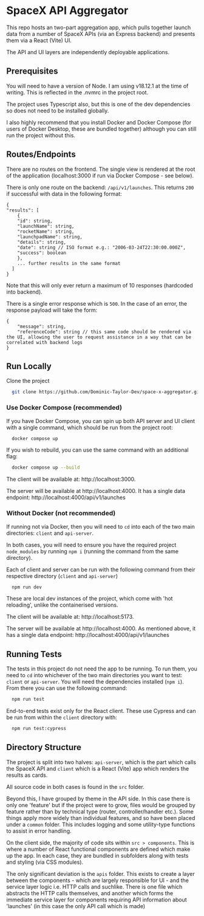 # SpaceX API Aggregator

This repo hosts an two-part aggregation app, which pulls together launch data from a number of SpaceX APIs (via an Express backend) and presents them via a React (Vite) UI.

The API and UI layers are independently deployable applications.

## Prerequisites

You will need to have a version of Node. I am using v18.12.1 at the time of writing. This is reflected in the .nvmrc in the project root.

The project uses Typescript also, but this is one of the dev dependencies so does not need to be installed globally.

I also highly recommend that you install Docker and Docker Compose (for users of Docker Desktop, these are bundled together) although you can still run the project without this.

## Routes/Endpoints
There are no routes on the frontend. The single view is rendered at the root of the application (localhost:3000 if run via Docker Compose - see below).

There is only one route on the backend: `/api/v1/launches`. This returns `200` if successful with data in the following format:

```
{
"results": [
    {
    "id": string,
    "launchName": string,
    "rocketName": string,
    "launchpadName": string,
    "details": string,
    "date": string // ISO format e.g.: "2006-03-24T22:30:00.000Z",
    "success": boolean
    },
    ... further results in the same format
  ]
}
```

Note that this will only ever return a maximum of 10 responses (hardcoded into backend).

There is a single error response which is `500`. In the case of an error, the response payload will take the form:
```
{
    "message": string,
    "referenceCode": string // this same code should be rendered via the UI, allowing the user to request assistance in a way that can be correlated with backend logs
}
```


## Run Locally

Clone the project

```bash
  git clone https://github.com/Dominic-Taylor-Dev/space-x-aggregator.git
```

### Use Docker Compose (recommended)

If you have Docker Compose, you can spin up both API server and UI client with a single command, which should be run from the project root:

```bash
  docker compose up
```

If you wish to rebuild, you can use the same command with an additional flag:

```bash
  docker compose up --build
```

The client will be available at: http://localhost:3000.

The server will be available at http://localhost:4000. It has a single data endpoint: http://localhost:4000/api/v1/launches

### Without Docker (not recommended)

If running not via Docker, then you will need to `cd` into each of the two main directories: `client` and `api-server`.

In both cases, you will need to ensure you have the required project `node_modules` by running `npm i` (running the command from the same directory).

Each of client and server can be run with the following command from their respective directory (`client` and `api-server`)

```bash
  npm run dev
```

These are local dev instances of the project, which come with 'hot reloading', unlike the containerised versions.

The client will be available at: http://localhost:5173.

The server will be available at http://localhost:4000. As mentioned above, it has a single data endpoint: http://localhost:4000/api/v1/launches

## Running Tests

The tests in this project do not need the app to be running. To run them, you need to `cd` into whichever of the two main directories you want to test: `client` or `api-server`. You will need the dependencies installed (`npm i`). From there you can use the following command:

```bash
  npm run test
```

End-to-end tests exist only for the React client. These use Cypress and can be run from within the `client` directory with:

```bash
  npm run test:cypress
```

## Directory Structure

The project is split into two halves: `api-server`, which is the part which calls the SpaceX API and `client` which is a React (Vite) app which renders the results as cards.

All source code in both cases is found in the `src` folder.

Beyond this, I have grouped by theme in the API side. In this case there is only one 'feature' but if the project were to grow, files would be grouped by feature rather than by technical type (router, controller/handler etc.). Some things apply more widely than individual features, and so have been placed under a `common` folder. This includes logging and some utility-type functions to assist in error handling.

On the client side, the majority of code sits within `src > components`. This is where a number of React functional components are defined which make up the app. In each case, they are bundled in subfolders along with tests and styling (via CSS modules).

The only significant deviation is the `apis` folder. This exists to create a layer between the components - which are largely responsible for UI - and the service layer logic i.e. HTTP calls and suchlike. There is one file which abstracts the HTTP calls themselves, and another which forms the immediate service layer for components requiring API information about 'launches' (in this case the only API call which is made)
